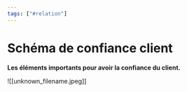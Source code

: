 ```yaml
---
tags: ["#relation"]
---
```

# Schéma de confiance client

**Les éléments importants pour avoir la confiance du client.** 

![[unknown_filename.jpeg]]
